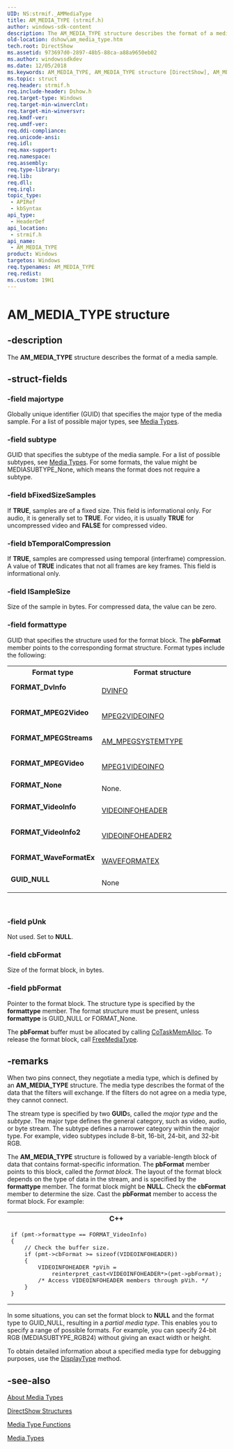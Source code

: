 ```yaml
---
UID: NS:strmif._AMMediaType
title: AM_MEDIA_TYPE (strmif.h)
author: windows-sdk-content
description: The AM_MEDIA_TYPE structure describes the format of a media sample.
old-location: dshow\am_media_type.htm
tech.root: DirectShow
ms.assetid: 973697d0-2897-48b5-88ca-a88a9650eb02
ms.author: windowssdkdev
ms.date: 12/05/2018
ms.keywords: AM_MEDIA_TYPE, AM_MEDIA_TYPE structure [DirectShow], AM_MEDIA_TYPEStructure, FORMAT_DvInfo, FORMAT_MPEG2Video, FORMAT_MPEGStreams, FORMAT_MPEGVideo, FORMAT_None, FORMAT_VideoInfo, FORMAT_VideoInfo2, FORMAT_WaveFormatEx, GUID_NULL, _AMMediaType, dshow.am_media_type, strmif/AM_MEDIA_TYPE
ms.topic: struct
req.header: strmif.h
req.include-header: Dshow.h
req.target-type: Windows
req.target-min-winverclnt: 
req.target-min-winversvr: 
req.kmdf-ver: 
req.umdf-ver: 
req.ddi-compliance: 
req.unicode-ansi: 
req.idl: 
req.max-support: 
req.namespace: 
req.assembly: 
req.type-library: 
req.lib: 
req.dll: 
req.irql: 
topic_type:
 - APIRef
 - kbSyntax
api_type:
 - HeaderDef
api_location:
 - strmif.h
api_name:
 - AM_MEDIA_TYPE
product: Windows
targetos: Windows
req.typenames: AM_MEDIA_TYPE
req.redist: 
ms.custom: 19H1
---
```


# AM_MEDIA_TYPE structure


## -description


The <b>AM_MEDIA_TYPE</b> structure describes the format of a media sample.
        


## -struct-fields




### -field majortype

Globally unique identifier (GUID) that specifies the major type of the media sample. For a list of possible major types, see <a href="https://msdn.microsoft.com/c8efe9e6-7d1d-4ec2-ab1b-70ee0798a6a3">Media Types</a>.


### -field subtype

GUID that specifies the subtype of the media sample. For a list of possible subtypes, see <a href="https://msdn.microsoft.com/c8efe9e6-7d1d-4ec2-ab1b-70ee0798a6a3">Media Types</a>. For some formats, the value might be MEDIASUBTYPE_None, which means the format does not require a subtype.


### -field bFixedSizeSamples

If <b>TRUE</b>, samples are of a fixed size. This field is informational only. For audio, it is generally set to <b>TRUE</b>. For video, it is usually <b>TRUE</b> for uncompressed video and <b>FALSE</b> for compressed video.


### -field bTemporalCompression

If <b>TRUE</b>, samples are compressed using temporal (interframe) compression. A value of <b>TRUE</b> indicates that not all frames are key frames. This field is informational only.


### -field lSampleSize

Size of the sample in bytes. For compressed data, the value can be zero.


### -field formattype

GUID that specifies the structure used for the format block. The <b>pbFormat</b> member points to the corresponding format structure. Format types include the following:

<table>
<tr>
<th>Format type</th>
<th>Format structure</th>
</tr>
<tr>
<td width="40%"><a id="FORMAT_DvInfo"></a><a id="format_dvinfo"></a><a id="FORMAT_DVINFO"></a><dl>
<dt><b>FORMAT_DvInfo</b></dt>
</dl>
</td>
<td width="60%">

<a href="https://msdn.microsoft.com/285a56fc-9c25-4c5a-ae6a-146c17b00e84">DVINFO</a>


</td>
</tr>
<tr>
<td width="40%"><a id="FORMAT_MPEG2Video"></a><a id="format_mpeg2video"></a><a id="FORMAT_MPEG2VIDEO"></a><dl>
<dt><b>FORMAT_MPEG2Video</b></dt>
</dl>
</td>
<td width="60%">

<a href="https://msdn.microsoft.com/1a6ab686-99a1-40c2-addf-7fa215e2311a">MPEG2VIDEOINFO</a>


</td>
</tr>
<tr>
<td width="40%"><a id="FORMAT_MPEGStreams"></a><a id="format_mpegstreams"></a><a id="FORMAT_MPEGSTREAMS"></a><dl>
<dt><b>FORMAT_MPEGStreams</b></dt>
</dl>
</td>
<td width="60%">

<a href="https://msdn.microsoft.com/218bf0c3-e618-4dcc-8618-34cd1fb5c0a8">AM_MPEGSYSTEMTYPE</a>


</td>
</tr>
<tr>
<td width="40%"><a id="FORMAT_MPEGVideo"></a><a id="format_mpegvideo"></a><a id="FORMAT_MPEGVIDEO"></a><dl>
<dt><b>FORMAT_MPEGVideo</b></dt>
</dl>
</td>
<td width="60%">

<a href="https://msdn.microsoft.com/ae5b8825-7c1c-4a44-b665-098732e6c3bc">MPEG1VIDEOINFO</a>


</td>
</tr>
<tr>
<td width="40%"><a id="FORMAT_None"></a><a id="format_none"></a><a id="FORMAT_NONE"></a><dl>
<dt><b>FORMAT_None</b></dt>
</dl>
</td>
<td width="60%">
None.

</td>
</tr>
<tr>
<td width="40%"><a id="FORMAT_VideoInfo"></a><a id="format_videoinfo"></a><a id="FORMAT_VIDEOINFO"></a><dl>
<dt><b>FORMAT_VideoInfo</b></dt>
</dl>
</td>
<td width="60%">

<a href="https://msdn.microsoft.com/a175592b-0dc1-4001-b52f-785407965932">VIDEOINFOHEADER</a>


</td>
</tr>
<tr>
<td width="40%"><a id="FORMAT_VideoInfo2"></a><a id="format_videoinfo2"></a><a id="FORMAT_VIDEOINFO2"></a><dl>
<dt><b>FORMAT_VideoInfo2</b></dt>
</dl>
</td>
<td width="60%">

<a href="https://msdn.microsoft.com/5e3d5bf0-435f-45da-8409-a1463b56a7ae">VIDEOINFOHEADER2</a>


</td>
</tr>
<tr>
<td width="40%"><a id="FORMAT_WaveFormatEx"></a><a id="format_waveformatex"></a><a id="FORMAT_WAVEFORMATEX"></a><dl>
<dt><b>FORMAT_WaveFormatEx</b></dt>
</dl>
</td>
<td width="60%">

<a href="https://msdn.microsoft.com/4f3bf6fb-b15f-43b3-82f1-e7a8a3007057">WAVEFORMATEX</a>


</td>
</tr>
<tr>
<td width="40%"><a id="GUID_NULL"></a><a id="guid_null"></a><dl>
<dt><b>GUID_NULL</b></dt>
</dl>
</td>
<td width="60%">
None

</td>
</tr>
</table>
 


### -field pUnk

Not used. Set to <b>NULL</b>.
          


### -field cbFormat

Size of the format block, in bytes.
          


### -field pbFormat

Pointer to the format block. The structure type is specified by the <b>formattype</b> member. The format structure must be present, unless <b>formattype</b> is GUID_NULL or FORMAT_None.
          

The <b>pbFormat</b> buffer must be allocated by calling <a href="https://msdn.microsoft.com/c4cb588d-9482-4f90-a92e-75b604540d5c">CoTaskMemAlloc</a>. To release the format block, call <a href="https://msdn.microsoft.com/b7ec335e-518d-4aa6-8cde-8cb92184d0b0">FreeMediaType</a>.


## -remarks



When two pins connect, they negotiate a media type, which is defined by an <b>AM_MEDIA_TYPE</b> structure. The media type describes the format of the data that the filters will exchange. If the filters do not agree on a media type, they cannot connect.

The stream type is specified by two <b>GUID</b>s, called the <i>major type</i> and the <i>subtype</i>. The major type defines the general category, such as video, audio, or byte stream. The subtype defines a narrower category within the major type. For example, video subtypes include 8-bit, 16-bit, 24-bit, and 32-bit RGB.

The <b>AM_MEDIA_TYPE</b> structure is followed by a variable-length block of data that contains format-specific information. The <b>pbFormat</b> member points to this block, called the <i>format block</i>. The layout of the format block depends on the type of data in the stream, and is specified by the <b>formattype</b> member. The format block might be <b>NULL</b>. Check the <b>cbFormat</b> member to determine the size. Cast the <b>pbFormat</b> member to access the format block. For example:

<div class="code"><span codelanguage="ManagedCPlusPlus"><table>
<tr>
<th>C++</th>
</tr>
<tr>
<td>
<pre>
if (pmt-&gt;formattype == FORMAT_VideoInfo)
{
    // Check the buffer size.
    if (pmt-&gt;cbFormat &gt;= sizeof(VIDEOINFOHEADER))
    {
        VIDEOINFOHEADER *pVih = 
            reinterpret_cast&lt;VIDEOINFOHEADER*&gt;(pmt-&gt;pbFormat);
        /* Access VIDEOINFOHEADER members through pVih. */
    }
}
</pre>
</td>
</tr>
</table></span></div>
In some situations, you can set the format block to <b>NULL</b> and the format type to GUID_NULL, resulting in a <i>partial media type</i>. This enables you to specify a range of possible formats. For example, you can specify 24-bit RGB (MEDIASUBTYPE_RGB24) without giving an exact width or height.

To obtain detailed information about a specified media type for debugging purposes, use the <a href="https://msdn.microsoft.com/63a88508-dff8-4869-97e5-0f75f4a9dca0">DisplayType</a> method.




## -see-also




<a href="https://msdn.microsoft.com/9984ba36-4e43-4886-a073-34b330274c9c">About Media Types</a>



<a href="https://msdn.microsoft.com/378f6f43-5c05-4ae4-be24-956f9fc0cacf">DirectShow Structures</a>



<a href="https://msdn.microsoft.com/4dbea5b4-bf78-4253-be48-d81b77be6e77">Media Type Functions</a>



<a href="https://msdn.microsoft.com/c8efe9e6-7d1d-4ec2-ab1b-70ee0798a6a3">Media Types</a>
 

 

